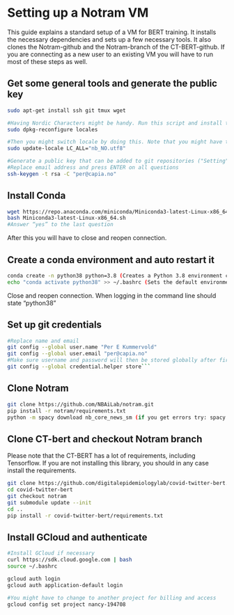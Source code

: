 # Setting up a Notram VM
This guide explains a standard setup of a VM for BERT training. It installs the necessary dependencies and sets up a few necessary tools. It also clones the Notram-github and the Notram-branch of the CT-BERT-github. If you are connecting as a new user to an existing VM you will have to run most of these steps as well.

## Get some general tools and generate the public key
```bash
sudo apt-get install ssh git tmux wget

#Having Nordic Characters might be handy. Run this script and install the languages you need
sudo dpkg-reconfigure locales

#Then you might switch locale by doing this. Note that you might have to log in and out from the ssh
sudo update-locale LC_ALL="nb_NO.utf8"

#Generate a public key that can be added to git repositories ("Setting" - "Deploy keys")
#Replace email address and press ENTER on all questions
ssh-keygen -t rsa -C "per@capia.no"
```

## Install Conda
```bash
wget https://repo.anaconda.com/miniconda/Miniconda3-latest-Linux-x86_64.sh
bash Miniconda3-latest-Linux-x86_64.sh
#Answer “yes” to the last question
```
After this you will have to close and reopen connection.

## Create a conda environment and auto restart it
```bash
conda create -n python38 python=3.8 (Creates a Python 3.8 environment called python38)
echo "conda activate python38" >> ~/.bashrc (Sets the default environment)
```
Close and reopen connection. When logging in the command line should state “python38”

## Set up git credentials
```bash
#Replace name and email
git config --global user.name "Per E Kummervold" 
git config --global user.email "per@capia.no"
#Make sure username and password will then be stored globally after first login
git config --global credential.helper store```
```

## Clone Notram
```bash
git clone https://github.com/NBAiLab/notram.git
pip install -r notram/requirements.txt
python -m spacy download nb_core_news_sm (if you get errors try: spacy download nb_core_news_sm)
```

## Clone CT-bert and checkout Notram branch 
Please note that the CT-BERT has a lot of requirements, including Tensorflow. If you are not installing this library, you should in any case install the requirements.

```bash
git clone https://github.com/digitalepidemiologylab/covid-twitter-bert.git
cd covid-twitter-bert
git checkout notram
git submodule update --init
cd ..
pip install -r covid-twitter-bert/requirements.txt
```

## Install GCloud and authenticate
```bash
#Install GCloud if necessary
curl https://sdk.cloud.google.com | bash
source ~/.bashrc

gcloud auth login
gcloud auth application-default login 

#You might have to change to another project for billing and access
gcloud config set project nancy-194708

```

